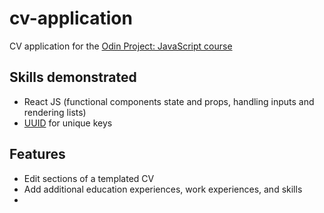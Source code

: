 # cv-application
CV application for the <a href="https://www.theodinproject.com/lessons/node-path-javascript-cv-application">Odin Project: JavaScript course</a>

## Skills demonstrated
- React JS (functional components state and props, handling inputs and rendering lists)
- <a href="https://www.npmjs.com/package/uuid">UUID</a> for unique keys

## Features
- Edit sections of a templated CV
- Add additional education experiences, work experiences, and skills
- 